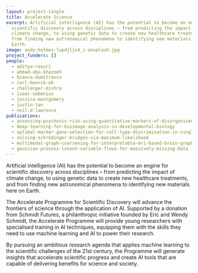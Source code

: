 ```yaml
---
layout: project-single
title: Accelerate Science
excerpt: Artificial intelligence (AI) has the potential to become an engine for
  scientific discovery across disciplines – from predicting the impact of
  climate change, to using genetic data to create new healthcare treatments, and
  from finding new astronomical phenomena to identifying new materials here on
  Earth.
image: andy-holmes-lupdjljv4_c-unsplash.jpg
project_funders: []
people:
  - aditya-ravuri
  - ahmad-abu-khazneh
  - bianca-dumitrascu
  - carl-henrik-ek
  - challenger-mishra
  - isaac-sebenius
  - jessica-montgomery
  - justin-tan
  - neil-d-lawrence
publications:
  - assessing-psychosis-risk-using-quantitative-markers-of-disorganised-speech
  - deep-learning-for-bioimage-analysis-in-developmental-biology
  - optimal-marker-gene-selection-for-cell-type-discrimination-in-single-cell-analyses
  - solving-schrödinger-bridges-via-maximum-likelihood
  - multimodal-graph-coarsening-for-interpretable-mri-based-brain-graph-neural-network
  - gaussian-process-latent-variable-flows-for-massively-missing-data
---
```

Artificial intelligence (AI) has the potential to become an engine for scientific discovery across disciplines – from predicting the impact of climate change, to using genetic data to create new healthcare treatments, and from finding new astronomical phenomena to identifying new materials here on Earth.

The Accelerate Programme for Scientific Discovery will advance the frontiers of science through the application of AI. Supported by a donation from Schmidt Futures, a philanthropic initiative founded by Eric and Wendy Schmidt, the Accelerate Programme will provide young researchers with specialised training in AI techniques, equipping them with the skills they need to use machine learning and AI to power their research.

By pursuing an ambitious research agenda that applies machine learning to the scientific challenges of the 21st century, the Programme will generate insights that accelerate scientific progress and create AI tools that are capable of delivering benefits for science and society.
